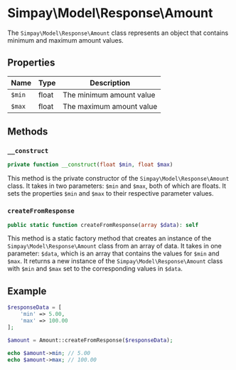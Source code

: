 # Simpay\Model\Response\Amount

The `Simpay\Model\Response\Amount` class represents an object that contains minimum and maximum amount values.

## Properties

| Name | Type | Description |
|------|------|-------------|
| `$min` | float | The minimum amount value |
| `$max` | float | The maximum amount value |

## Methods

### `__construct`

```php
private function __construct(float $min, float $max)
```

This method is the private constructor of the `Simpay\Model\Response\Amount` class. It takes in two parameters: `$min` and `$max`, both of which are floats. It sets the properties `$min` and `$max` to their respective parameter values.

### `createFromResponse`

```php
public static function createFromResponse(array $data): self
```

This method is a static factory method that creates an instance of the `Simpay\Model\Response\Amount` class from an array of data. It takes in one parameter: `$data`, which is an array that contains the values for `$min` and `$max`. It returns a new instance of the `Simpay\Model\Response\Amount` class with `$min` and `$max` set to the corresponding values in `$data`.

## Example

```php
$responseData = [
    'min' => 5.00,
    'max' => 100.00
];

$amount = Amount::createFromResponse($responseData);

echo $amount->min; // 5.00
echo $amount->max; // 100.00
```